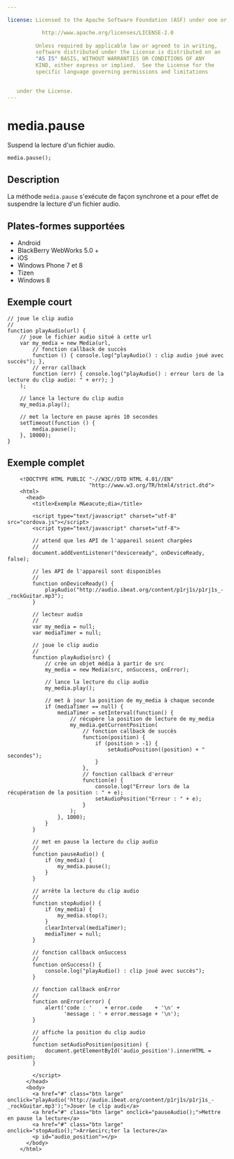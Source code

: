 ```yaml
---

license: Licensed to the Apache Software Foundation (ASF) under one or more contributor license agreements. See the NOTICE file distributed with this work for additional information regarding copyright ownership. The ASF licenses this file to you under the Apache License, Version 2.0 (the "License"); you may not use this file except in compliance with the License. You may obtain a copy of the License at

           http://www.apache.org/licenses/LICENSE-2.0
    
         Unless required by applicable law or agreed to in writing,
         software distributed under the License is distributed on an
         "AS IS" BASIS, WITHOUT WARRANTIES OR CONDITIONS OF ANY
         KIND, either express or implied.  See the License for the
         specific language governing permissions and limitations
    

   under the License.
---
```


# media.pause

Suspend la lecture d'un fichier audio.

    media.pause();
    

## Description

La méthode `media.pause` s'exécute de façon synchrone et a pour effet de suspendre la lecture d'un fichier audio.

## Plates-formes supportées

*   Android
*   BlackBerry WebWorks 5.0 +
*   iOS
*   Windows Phone 7 et 8
*   Tizen
*   Windows 8

## Exemple court

    // joue le clip audio
    //
    function playAudio(url) {
        // joue le fichier audio situé à cette url
        var my_media = new Media(url,
            // fonction callback de succès
            function () { console.log("playAudio() : clip audio joué avec succès"); },
            // error callback
            function (err) { console.log("playAudio() : erreur lors de la lecture du clip audio: " + err); }
        );
    
        // lance la lecture du clip audio
        my_media.play();
    
        // met la lecture en pause après 10 secondes
        setTimeout(function () {
            media.pause();
        }, 10000);
    }
    

## Exemple complet

        <!DOCTYPE HTML PUBLIC "-//W3C//DTD HTML 4.01//EN"
                              "http://www.w3.org/TR/html4/strict.dtd">
        <html>
          <head>
            <title>Exemple M&eacute;dia</title>
    
            <script type="text/javascript" charset="utf-8" src="cordova.js"></script>
            <script type="text/javascript" charset="utf-8">
    
            // attend que les API de l'appareil soient chargées
            //
            document.addEventListener("deviceready", onDeviceReady, false);
    
            // les API de l'appareil sont disponibles
            //
            function onDeviceReady() {
                playAudio("http://audio.ibeat.org/content/p1rj1s/p1rj1s_-_rockGuitar.mp3");
            }
    
            // lecteur audio
            //
            var my_media = null;
            var mediaTimer = null;
    
            // joue le clip audio
            //
            function playAudio(src) {
                // crée un objet média à partir de src
                my_media = new Media(src, onSuccess, onError);
    
                // lance la lecture du clip audio
                my_media.play();
    
                // met à jour la position de my_media à chaque seconde
                if (mediaTimer == null) {
                    mediaTimer = setInterval(function() {
                        // récupère la position de lecture de my_media
                        my_media.getCurrentPosition(
                            // fonction callback de succès
                            function(position) {
                                if (position > -1) {
                                    setAudioPosition((position) + " secondes");
                                }
                            },
                            // fonction callback d'erreur
                            function(e) {
                                console.log("Erreur lors de la récupération de la position : " + e);
                                setAudioPosition("Erreur : " + e);
                            }
                        );
                    }, 1000);
                }
            }
    
            // met en pause la lecture du clip audio
            //
            function pauseAudio() {
                if (my_media) {
                    my_media.pause();
                }
            }
    
            // arrête la lecture du clip audio
            //
            function stopAudio() {
                if (my_media) {
                    my_media.stop();
                }
                clearInterval(mediaTimer);
                mediaTimer = null;
            }
    
            // fonction callback onSuccess
            //
            function onSuccess() {
                console.log("playAudio() : clip joué avec succès");
            }
    
            // fonction callback onError
            //
            function onError(error) {
                alert('code : '    + error.code    + '\n' +
                      'message : ' + error.message + '\n');
            }
    
            // affiche la position du clip audio
            //
            function setAudioPosition(position) {
                document.getElementById('audio_position').innerHTML = position;
            }
    
            </script>
          </head>
          <body>
            <a href="#" class="btn large" onclick="playAudio('http://audio.ibeat.org/content/p1rj1s/p1rj1s_-_rockGuitar.mp3');">Jouer le clip audi</a>
            <a href="#" class="btn large" onclick="pauseAudio();">Mettre en pause la lecture</a>
            <a href="#" class="btn large" onclick="stopAudio();">Arr&ecirc;ter la lecture</a>
            <p id="audio_position"></p>
          </body>
        </html>